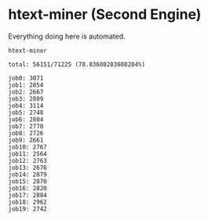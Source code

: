 # htext-miner (Second Engine)

Everything doing here is automated.

```
htext-miner

total: 56151/71225 (78.83608283608284%)

job0: 3071
job1: 2854
job2: 2667
job3: 2809
job4: 3114
job5: 2748
job6: 2804
job7: 2770
job8: 2726
job9: 2661
job10: 2767
job11: 2564
job12: 2763
job13: 2676
job14: 2879
job15: 2870
job16: 2820
job17: 2884
job18: 2962
job19: 2742
```